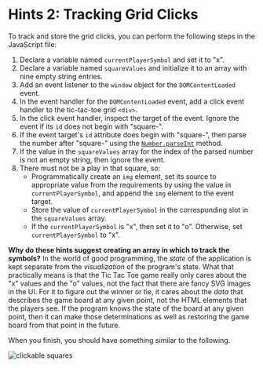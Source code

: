 # Hints 2: Tracking Grid Clicks

To track and store the grid clicks, you can perform the following steps in the
JavaScript file:

1. Declare a variable named `currentPlayerSymbol` and set it to "x".
1. Declare a variable named `squareValues` and initialize it to an array with
   nine empty string entries.
1. Add an event listener to the `window` object for the `DOMContentLoaded`
   event.
1. In the event handler for the `DOMContentLoaded` event, add a click event
   handler to the tic-tac-toe grid `<div>`.
1. In the click event handler, inspect the target of the event. Ignore the event
   if its `id` does not begin with "square-".
1. If the event target's `id` attribute does begin with "square-", then parse
   the number after "square-" using the [`Number.parseInt`] method.
1. If the value in the `squareValues` array for the index of the parsed number
   is not an empty string, then ignore the event.
1. There must not be a play in that square, so:
   * Programmatically create an `img` element, set its source to appropriate
     value from the requirements by using the value in `currentPlayerSymbol`,
     and append the `img` element to the event target.
   * Store the value of `currentPlayerSymbol` in the corresponding slot in the
     `squareValues` array.
   * If the `currentPlayerSymbol` is "x", then set it to "o". Otherwise, set
     `currentPlayerSymbol` to "x".


**Why do these hints suggest creating an array in which to track the symbols?**
In the world of good programming, the _state_ of the application is kept
separate from the _visualization_ of the program's state. What that practically
means is that the Tic Tac Toe game really only cares about the "x" values and
the "o" values, not the fact that there are fancy SVG images in the UI. For it
to figure out the winner or tie, it cares about the _data_ that describes the
game board at any given point, not the HTML elements that the players see. If
the program knows the state of the board at any given point, then it can make
those determinations as well as restoring the game board from that point in the
future.

When you finish, you should have something similar to the following.

![clickable squares](https://assets.aaonline.io/Module-DOM-API/formative-project-tic-tac-toe/requirement-2.gif)

[`Number.parseInt`]: https://developer.mozilla.org/en-US/docs/Web/JavaScript/Reference/Global_Objects/Number/parseInt
